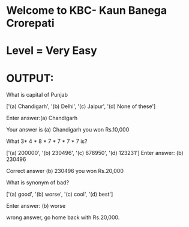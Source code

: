 # Welcome to KBC- Kaun Banega Crorepati 
# Level = Very Easy
# OUTPUT:
What is capital of Punjab

['(a) Chandigarh', '(b) Delhi', '(c) Jaipur', '(d) None of these']

Enter answer:(a) Chandigarh

Your answer is (a) Chandigarh you won Rs.10,000

What 3* 4 * 8 * 7 * 7 * 7 * 7 is?

['(a) 200000', '(b) 230496', '(c) 678950', '(d) 123231']
Enter answer: (b) 230496

Correct answer (b) 230496 you won Rs.20,000

What is synonym of bad?

['(a) good', '(b) worse', '(c) cool', '(d) best']

Enter answer: (b) worse

wrong answer, go home back with Rs.20,000.
